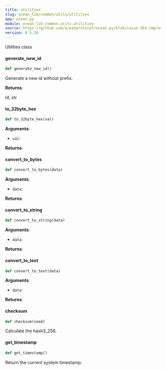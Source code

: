 ```yaml
---
title: utilities
slug: ocean_lib/common/utils/utilities
app: ocean.py
module: ocean_lib.common.utils.utilities
source: https://github.com/oceanprotocol/ocean.py/blob/issue-384-improve-docs/ocean_lib/common/utils/utilities.py
version: 0.5.26
---
```

Utilities class

#### generate\_new\_id

```python
def generate_new_id()
```

Generate a new id without prefix.

**Returns**:

Id, str

#### to\_32byte\_hex

```python
def to_32byte_hex(val)
```

**Arguments**:

- `val`: 

**Returns**:



#### convert\_to\_bytes

```python
def convert_to_bytes(data)
```

**Arguments**:

- `data`: 

**Returns**:



#### convert\_to\_string

```python
def convert_to_string(data)
```

**Arguments**:

- `data`: 

**Returns**:



#### convert\_to\_text

```python
def convert_to_text(data)
```

**Arguments**:

- `data`: 

**Returns**:



#### checksum

```python
def checksum(seed)
```

Calculate the hash3_256.

#### get\_timestamp

```python
def get_timestamp()
```

Return the current system timestamp.

